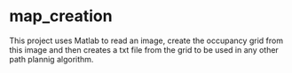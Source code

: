 # map_creation

This project uses Matlab to read an image, create the occupancy grid from this image and then creates a txt file from the grid to be used in any other path plannig algorithm.
